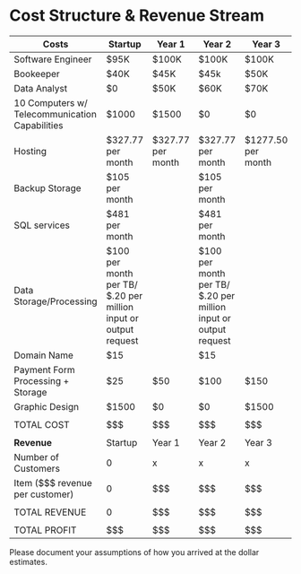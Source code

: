 # Cost Structure & Revenue Stream


| Costs | Startup | Year 1 | Year 2 | Year 3 |
|---|---|---|---|---|
|Software Engineer | $95K | $100K | $100K | $100K |
|Bookeeper | $40K | $45K | $45k | $50K |
|Data Analyst | $0 | $50K | $60K | $70K |
|10 Computers w/ Telecommunication Capabilities | $1000 | $1500 | $0 | $0 |
|Hosting | $327.77 per month | $327.77 per month| $327.77 per month | $1277.50 per month |
|Backup Storage | $105 per month | | $105 per month | | $105 per month | | $105 per month |
|SQL services | $481 per month | | $481 per month | | $481 per month | | $481 per month |
|Data Storage/Processing | $100 per month per TB/ $.20 per million input or output request | | $100 per month per TB/ $.20 per million input or output request | | $100 per month per TB/ $.20 per million input or output request | | $100 per month per TB/ $.20 per million input or output request |
|Domain Name | $15 | | $15 | | $15 | | $15 |
|Payment Form Processing + Storage | $25 | $50 | $100 | $150 |
|Graphic Design | $1500 | $0 | $0 | $1500 |
| | | | | |
|TOTAL COST | $$$ | $$$ | $$$ | $$$ |
| | | | | |
| **Revenue** |Startup | Year 1 | Year 2 | Year 3 |
|Number of Customers | 0 | x | x | x |
|Item ($$$ revenue per customer) | 0 | $$$ | $$$ | $$$ |
| | | | | |
| TOTAL REVENUE | 0 | $$$ | $$$ | $$$ |
| | | | | |
| TOTAL PROFIT | $$$ | $$$ | $$$ | $$$ |


Please document your assumptions of how you arrived at the dollar estimates.
